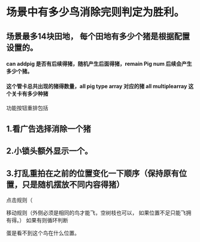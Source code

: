 # 场景中有多少鸟消除完则判定为胜利。
## 场景最多14块田地， 每个田地有多少个猪是根据配置设置的。
#### can addpig 是否有后续得猪，随机产生后面得猪，remain Pig num 后续会产生多少个猪。
#### 这个管卡总共出现的猪得数量，all pig type array 对应的猪 all multiplearray 这个关卡有多少种猪


功能按钮重排包括
## 1.看广告选择消除一个猪
## 2.小锁头额外显示一个。
## 3.打乱重拍在之前的位置变化一下顺序（保持原有位置，只是随机摆放不同内容得猪）



点击规则（

移动规则（外侧必须是相同的鸟才能飞，空树枝也可以， 如果位置不足只能飞拥有得。）
如果有则循环判断


蛋是看不到这个鸟在什么位置。
